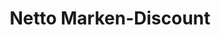 ---
title: "Netto Marken-Discount"
url: /moenchengladbach/netto-marken-discount-karlstrasse/
shop: Supermarkt
---